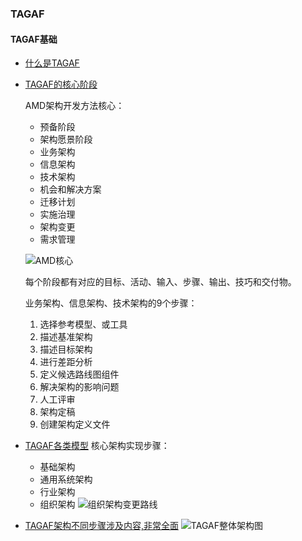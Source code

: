 ### TAGAF

#### TAGAF基础

- [什么是TAGAF](https://blog.csdn.net/u012921921/article/details/107272418)
- [TAGAF的核心阶段](https://zhuanlan.zhihu.com/p/397772738)
  
   AMD架构开发方法核心：
   - 预备阶段
   - 架构愿景阶段
   - 业务架构
   - 信息架构
   - 技术架构
   - 机会和解决方案
   - 迁移计划
   - 实施治理
   - 架构变更
   - 需求管理
  
    ![AMD核心](https://pic1.zhimg.com/80/v2-2576c00796652acf9b887d346e00cbe8_1440w.jpg)
    
    每个阶段都有对应的目标、活动、输入、步骤、输出、技巧和交付物。

    业务架构、信息架构、技术架构的9个步骤：
    1. 选择参考模型、或工具
    2. 描述基准架构
    3. 描述目标架构
    4. 进行差距分析
    5. 定义候选路线图组件
    6. 解决架构的影响问题
    7. 人工评审
    8. 架构定稿
    9. 创建架构定义文件

- [TAGAF各类模型](https://www.cnblogs.com/uml-tool/articles/15512339.html)
    核心架构实现步骤：
    - 基础架构
    - 通用系统架构
    - 行业架构
    - 组织架构
    ![组织架构变更路线](https://cdn-images.visual-paradigm.com/guide/togaf/togaf-9.1-framework/08-architecture-continuum-example.png)

- [TAGAF架构不同步骤涉及内容,非常全面](https://blog.csdn.net/itfly8/article/details/118165795)
    ![TAGAF整体架构图](https://img-blog.csdnimg.cn/img_convert/c809b4b2e22d008b793f9dc04edbee34.png)